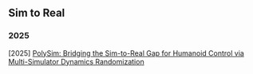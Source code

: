 ## Sim to Real

### 2025

[2025] [PolySim: Bridging the Sim-to-Real Gap for Humanoid Control via Multi-Simulator Dynamics Randomization](https://arxiv.org/abs/2510.01708)